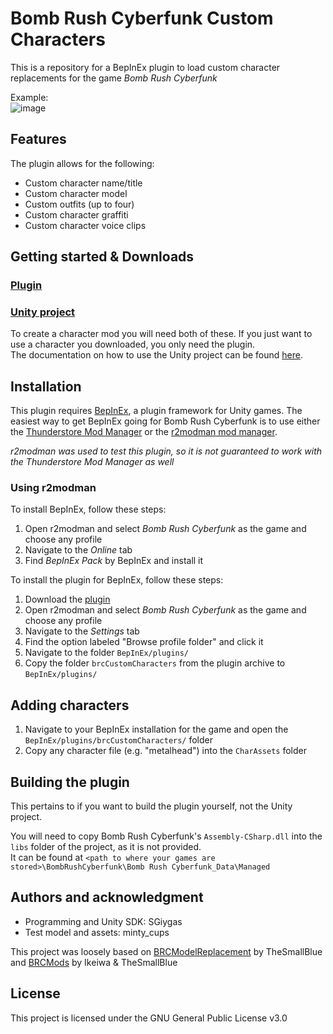 # Bomb Rush Cyberfunk Custom Characters

This is a repository for a BepInEx plugin to load custom character replacements for the game *Bomb Rush Cyberfunk*  

Example:  
![image](https://github.com/SGiygas/BrcCustomCharacters/assets/50772474/43ff8ca8-0805-4409-9547-234e26fcedda)

## Features

The plugin allows for the following:
- Custom character name/title
- Custom character model
- Custom outfits (up to four)
- Custom character graffiti
- Custom character voice clips

## Getting started & Downloads

### [Plugin](https://github.com/SGiygas/BrcCustomCharacters/releases/download/v1.0.3/BrcCustomCharacterPlugin.zip)
### [Unity project](https://github.com/SGiygas/BrcCustomCharacters/releases/download/v1.0.3/BrcCustomCharacterUnityKit.zip)

To create a character mod you will need both of these. If you just want to use a character you downloaded, you only need the plugin.  
The documentation on how to use the Unity project  can be found [here](https://github.com/SGiygas/BrcCustomCharacters/wiki).

## Installation

This plugin requires [BepInEx](https://thunderstore.io/package/bbepis/BepInExPack/), a plugin framework for Unity games.
The easiest way to get BepInEx going for Bomb Rush Cyberfunk is to use either the [Thunderstore Mod Manager](https://www.overwolf.com/app/Thunderstore-Thunderstore_Mod_Manager) or the [r2modman mod manager](https://thunderstore.io/package/ebkr/r2modman/).  

*r2modman was used to test this plugin, so it is not guaranteed to work with the Thunderstore Mod Manager as well*

### Using r2modman

To install BepInEx, follow these steps:  
1. Open r2modman and select *Bomb Rush Cyberfunk* as the game and choose any profile
2. Navigate to the *Online* tab
3. Find *BepInEx Pack* by BepInEx and install it

To install the plugin for BepInEx, follow these steps:

1. Download the [plugin]()
2. Open r2modman and select *Bomb Rush Cyberfunk* as the game and choose any profile
3. Navigate to the *Settings* tab 
4. Find the option labeled "Browse profile folder" and click it
5. Navigate to the folder `BepInEx/plugins/`
6. Copy the folder `brcCustomCharacters` from the plugin archive to `BepInEx/plugins/`

## Adding characters

1. Navigate to your BepInEx installation for the game and open the `BepInEx/plugins/brcCustomCharacters/` folder
2. Copy any character file (e.g. "metalhead") into the `CharAssets` folder

## Building the plugin

This pertains to if you want to build the plugin yourself, not the Unity project.  

You will need to copy Bomb Rush Cyberfunk's `Assembly-CSharp.dll` into the `libs` folder of the project, as it is not provided.  
It can be found at `<path to where your games are stored>\BombRushCyberfunk\Bomb Rush Cyberfunk_Data\Managed`

## Authors and acknowledgment
- Programming and Unity SDK: SGiygas
- Test model and assets: minty_cups

This project was loosely based on [BRCModelReplacement](https://github.com/TheSmallBlue/BRC-ModelReplacement) by TheSmallBlue  
and [BRCMods](https://github.com/Ikeiwa/BRCMods) by Ikeiwa & TheSmallBlue

## License
This project is licensed under the GNU General Public License v3.0
